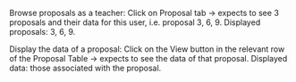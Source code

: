 Browse proposals as a teacher:
Click on Proposal tab -> expects to see 3 proposals and their data for this user, i.e. proposal 3, 6, 9.
Displayed proposals: 3, 6, 9.

Display the data of a proposal:
Click on the View button in the relevant row of the Proposal Table -> expects to see the data of that proposal.
Displayed data: those associated with the proposal.